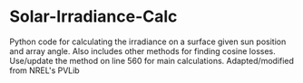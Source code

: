 # Solar-Irradiance-Calc
Python code for calculating the irradiance on a surface given sun position and array angle. Also includes other methods for finding cosine losses. Use/update the method on line 560 for main calculations. Adapted/modified from NREL's PVLib
